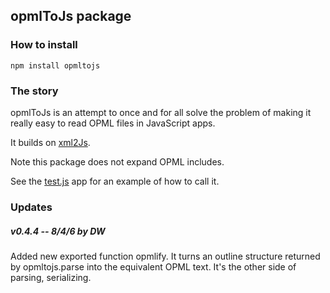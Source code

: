 ## opmlToJs package

### How to install

`npm install opmltojs`

### The story

opmlToJs is an attempt to once and for all solve the problem of making it really easy to read OPML files in JavaScript apps. 

It builds on <a href="https://github.com/Leonidas-from-XIV/node-xml2js">xml2Js</a>.

Note this package does not expand OPML includes. 

See the <a href="https://github.com/scripting/opmlToJs/blob/master/test.js">test.js</a> app for an example of how to call it. 

### Updates

##### v0.4.4 -- 8/4/6 by DW

Added new exported function opmlify. It turns an outline structure returned by opmltojs.parse into the equivalent OPML text. It's the other side of parsing, serializing. 

